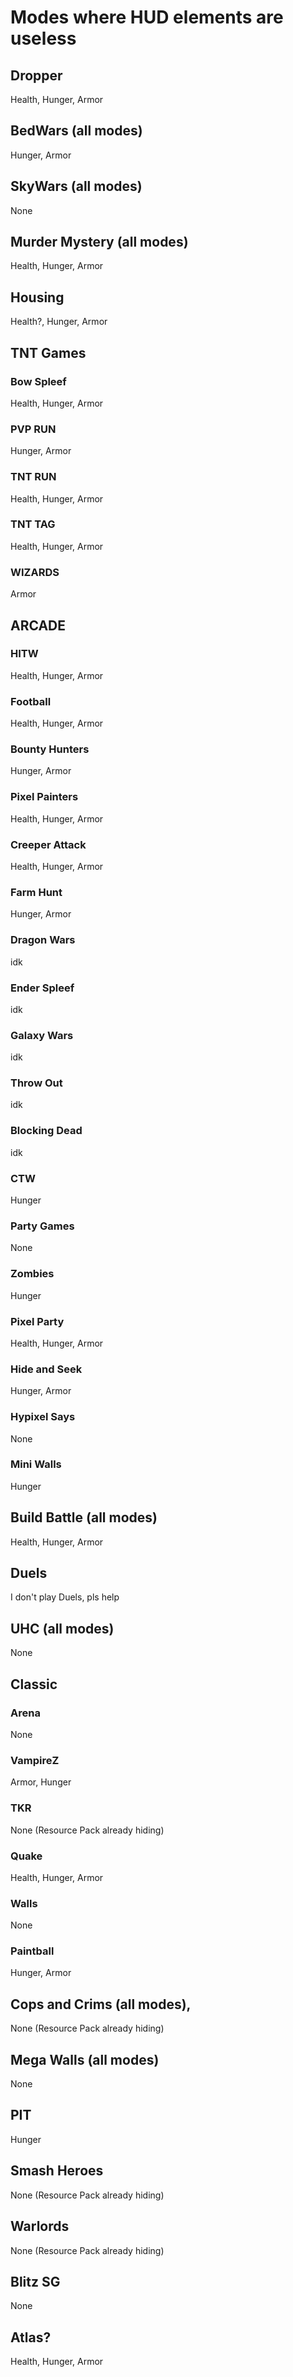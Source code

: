 # Modes where HUD elements are useless
## Dropper
Health, Hunger, Armor

## BedWars (all modes)
Hunger, Armor

## SkyWars (all modes)
None

## Murder Mystery (all modes)
Health, Hunger, Armor

## Housing
Health?, Hunger, Armor

## TNT Games
### Bow Spleef
Health, Hunger, Armor
### PVP RUN
Hunger, Armor
### TNT RUN
Health, Hunger, Armor
### TNT TAG
Health, Hunger, Armor
### WIZARDS
Armor

## ARCADE
### HITW
Health, Hunger, Armor
### Football
Health, Hunger, Armor
### Bounty Hunters
Hunger, Armor
### Pixel Painters
Health, Hunger, Armor
### Creeper Attack
Health, Hunger, Armor
### Farm Hunt
Hunger, Armor
### Dragon Wars
idk
### Ender Spleef
idk
### Galaxy Wars
idk
### Throw Out
idk
### Blocking Dead
idk
### CTW
Hunger
### Party Games
None
### Zombies
Hunger
### Pixel Party
Health, Hunger, Armor
### Hide and Seek
Hunger, Armor
### Hypixel Says
None
### Mini Walls
Hunger

## Build Battle (all modes)
Health, Hunger, Armor

## Duels
I don't play Duels, pls help

## UHC (all modes)
None

## Classic
### Arena
None
### VampireZ
Armor, Hunger
### TKR
None (Resource Pack already hiding)
### Quake
Health, Hunger, Armor
### Walls
None
### Paintball
Hunger, Armor

## Cops and Crims (all modes),
None (Resource Pack already hiding)

## Mega Walls (all modes)
None

## PIT
Hunger

## Smash Heroes
None (Resource Pack already hiding)

## Warlords
None (Resource Pack already hiding)

## Blitz SG
None

## Atlas?
Health, Hunger, Armor
